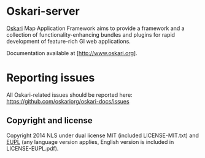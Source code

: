 # Oskari-server

[Oskari](http://www.oskari.org/) Map Application Framework aims to 
provide a framework and a collection of functionality-enhancing bundles 
and plugins for rapid development of feature-rich GI web applications.

Documentation available at [http://www.oskari.org].

# Reporting issues

All Oskari-related issues should be reported here: https://github.com/oskariorg/oskari-docs/issues

## Copyright and license

Copyright 2014 NLS under dual license MIT (included LICENSE-MIT.txt) and [EUPL](https://joinup.ec.europa.eu/software/page/eupl/licence-eupl)
(any language version applies, English version is included in LICENSE-EUPL.pdf).
